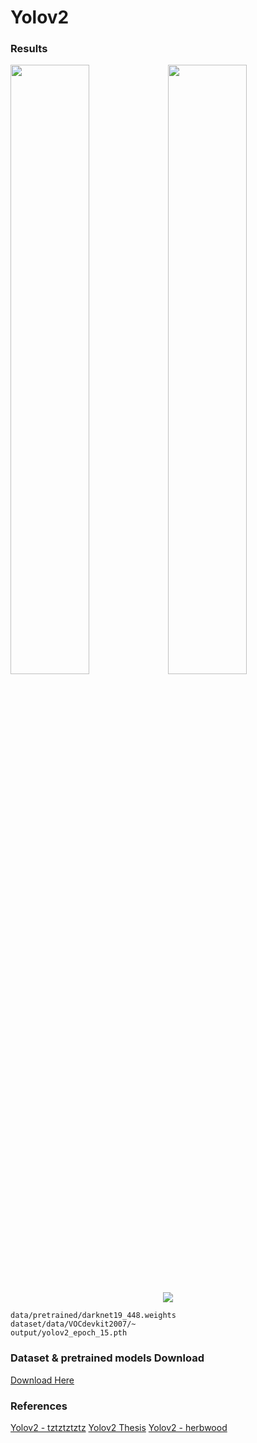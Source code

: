 # Yolov2

### Results
<img src="https://github.com/suhyeong-jeon/Yolov2/assets/70623959/8b871e43-060e-4a44-a6df-908234894265" width="50%"><img src="https://github.com/suhyeong-jeon/Yolov2/assets/70623959/98744c45-687c-4877-86c5-0eae51bc370c" width="50%">
<p align="center"><img src="https://github.com/suhyeong-jeon/Yolov2/assets/70623959/ceb2874e-f4c8-4b69-8bc2-fe5e611a59c2"></p>


```
data/pretrained/darknet19_448.weights
dataset/data/VOCdevkit2007/~
output/yolov2_epoch_15.pth
```

### Dataset & pretrained models Download
[Download Here](https://drive.google.com/file/d/1sMqvQ22IEGcvAMpAlK9nvJfgv6vQ3J_i/view?usp=drive_link)

### References
[Yolov2 - tztztztztz](https://github.com/tztztztztz/yolov2.pytorch/blob/master/yolov2.py)
[Yolov2 Thesis](https://arxiv.org/pdf/1612.08242)
[Yolov2 - herbwood](https://herbwood.tistory.com/17)
